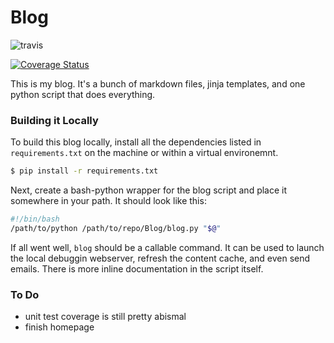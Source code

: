 Blog
====

![travis](https://travis-ci.org/arecker/Blog.svg?branch=master)

[![Coverage Status](http://img.shields.io/coveralls/arecker/Blog.svg)](https://coveralls.io/r/arecker/Blog?branch=master)

This is my blog.  It's a bunch of markdown files, jinja templates, and one python script that does everything.

### Building it Locally

To build this blog locally, install all the dependencies listed in ```requirements.txt``` on the machine or within a virtual environemnt.

```bash
$ pip install -r requirements.txt
```

Next, create a bash-python wrapper for the blog script and place it somewhere in your path.  It should look like this:

```bash
#!/bin/bash
/path/to/python /path/to/repo/Blog/blog.py "$@"
```

If all went well, ```blog``` should be a callable command.  It can be used to launch the local debuggin webserver, refresh the content cache, and even send emails.  There is more inline documentation in the script itself.

### To Do

- unit test coverage is still pretty abismal
- finish homepage
